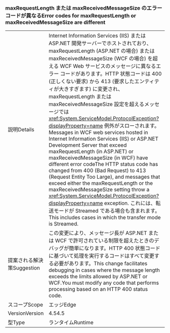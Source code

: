 ### <a name="error-codes-for-maxrequestlength-or-maxreceivedmessagesize-are-different"></a><span data-ttu-id="fb84e-101">maxRequestLength または maxReceivedMessageSize のエラー コードが異なる</span><span class="sxs-lookup"><span data-stu-id="fb84e-101">Error codes for maxRequestLength or maxReceivedMessageSize are different</span></span>

|   |   |
|---|---|
|<span data-ttu-id="fb84e-102">説明</span><span class="sxs-lookup"><span data-stu-id="fb84e-102">Details</span></span>|<span data-ttu-id="fb84e-103">Internet Information Services (IIS) または ASP.NET 開発サーバーでホストされており、maxRequestLength (ASP.NET の場合) または maxReceivedMessageSize (WCF の場合) を超える WCF Web サービスのメッセージに異なるエラー コードがあります。HTTP 状態コードは 400 (正しくない要求) から 413 (要求したエンティティが大きすぎます) に変更され、maxRequestLength または maxReceivedMessageSize 設定を超えるメッセージでは <xref:System.ServiceModel.ProtocolException?displayProperty=name> 例外がスローされます。</span><span class="sxs-lookup"><span data-stu-id="fb84e-103">Messages in WCF web services hosted in Internet Information Services (IIS) or ASP.NET Development Server that exceed maxRequestLength (in ASP.NET) or maxReceivedMessageSize (in WCF) have different error codeThe HTTP status code has changed from 400 (Bad Request) to 413 (Request Entity Too Large), and messages that exceed either the maxRequestLength or the maxReceivedMessageSize setting throw a <xref:System.ServiceModel.ProtocolException?displayProperty=name> exception.</span></span> <span data-ttu-id="fb84e-104">これには、転送モードが Streamed である場合も含まれます。</span><span class="sxs-lookup"><span data-stu-id="fb84e-104">This includes cases in which the transfer mode is Streamed.</span></span>|
|<span data-ttu-id="fb84e-105">提案される解決策</span><span class="sxs-lookup"><span data-stu-id="fb84e-105">Suggestion</span></span>|<span data-ttu-id="fb84e-106">この変更により、メッセージ長が ASP.NET または WCF で許可されている制限を超えたときのデバッグが簡単になります。HTTP 400 状態コードに基づいて処理を実行するコードはすべて変更する必要があります。</span><span class="sxs-lookup"><span data-stu-id="fb84e-106">This change facilitates debugging in cases where the message length exceeds the limits allowed by ASP.NET or WCF.You must modify any code that performs processing based on an HTTP 400 status code.</span></span>|
|<span data-ttu-id="fb84e-107">スコープ</span><span class="sxs-lookup"><span data-stu-id="fb84e-107">Scope</span></span>|<span data-ttu-id="fb84e-108">エッジ</span><span class="sxs-lookup"><span data-stu-id="fb84e-108">Edge</span></span>|
|<span data-ttu-id="fb84e-109">Version</span><span class="sxs-lookup"><span data-stu-id="fb84e-109">Version</span></span>|<span data-ttu-id="fb84e-110">4.5</span><span class="sxs-lookup"><span data-stu-id="fb84e-110">4.5</span></span>|
|<span data-ttu-id="fb84e-111">型</span><span class="sxs-lookup"><span data-stu-id="fb84e-111">Type</span></span>|<span data-ttu-id="fb84e-112">ランタイム</span><span class="sxs-lookup"><span data-stu-id="fb84e-112">Runtime</span></span>|

